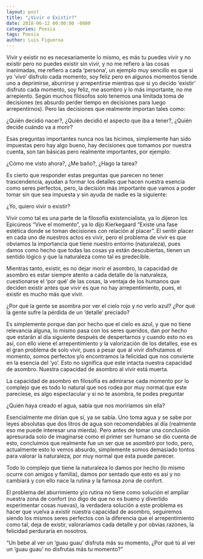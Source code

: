 ```yaml
---
layout: post
title: "¿Vivir o Existir?"
date: 2018-06-12 00:00:00 -0800
categories: Poesia
tags: Poesia
author: Luis Figueroa
---
```


Vivir y existir no es necesariamente lo mismo, es más tu puedes vivir y no existir
pero no puedes existir sin vivir, y no me refiero a las cosas inanimadas, me refiero
a cada ‘persona’, un ejemplo muy sencillo es que si yo ‘vivo’ disfruto cada
momento, soy feliz pero en algunos momentos tiende uno a deprimirse, aburrirse
y arrepentirse mientras que si yo decido ‘existir’ disfruto cada momento, soy feliz,
me asombro y lo más importante, no me arrepiento. Según muchos filósofos solo
tenemos una limitada toma de decisiones (es absurdo perder tiempo en decisiones
para luego arrepentirnos). Pero las decisiones que realmente importan tales como:

¿Quién decidió nacer?,
¿Quién decidió el aspecto que iba a tener?,
¿Quién decide cuándo va a morir?

Esas preguntas importantes nunca nos las hicimos, simplemente han sido
impuestas pero hay algo bueno, hay decisiones que tomamos por nuestra cuenta,
son tan básicas pero realmente importantes, por ejemplo:

¿Cómo me visto ahora?,
¿Me baño?,
¿Hago la tarea?

Es cierto que responder estas preguntas que parecen no tener trascendencia,
ayudan a formar los detalles que hacen nuestra esencia como seres perfectos,
pero, la decisión más importante que vamos a poder tomar sin que sea impuesta y
sin ayuda de nadie es la siguiente:

¿Yo, quiero vivir o existir?

Vivir como tal es una parte de la filosofía existencialista, ya lo dijeron los Epicúreos
“Vive el momento”, ya lo dijo Kierkegaard “Existe una fase estética donde se
toman decisiones con relación al placer”. El sentir placer en cada uno de nuestros
actos es vivir, pero el problema de vivir es que obviamos la importancia que tiene
nuestro entorno (naturaleza), pues damos como hecho que todas las cosas ya
están descubiertas, tienen un sentido lógico y que la naturaleza como tal es
predecible.

Mientras tanto, existir, es no dejar morir el asombro, la capacidad de asombro es
estar siempre atento a cada detalle de la naturaleza, cuestionarse el ‘por qué’ de
las cosas, la ventaja de los humanos que deciden existir antes que vivir es que no
hay arrepentimiento, pues, el existir es mucho más que vivir.

¿Por qué la gente se asombra por ver el cielo rojo y no verlo azul?
¿Por qué la gente sufre la pérdida de un ‘detalle’ preciado?

Es simplemente porque dan por hecho que el cielo es azul, y que no tiene
relevancia alguna, lo mismo pasa con los seres queridos, dan por hecho que
estarán al día siguiente después de despertarnos y cuando esto no es así, con ello
viene el arrepentimiento y la valorización de los detalles, ese es el gran problema
de solo vivir, pues a pesar que al vivir disfrutamos el momento, somos perfectos
y/o encontramos la felicidad que nos convierte en la esencia del ‘yo’. Esto no
significa que este intacta nuestra capacidad de asombro. Nuestra capacidad de
asombro al vivir está muerta.

La capacidad de asombro en filosofía es admirarse cada momento por lo complejo
que es todo lo natural que nos rodea por muy normal que este pareciese, es algo
espectacular y si no te asombra, te podes preguntar

¿Quién haya creado el agua, sabía que nos moriríamos sin ella?

Esencialmente me dirían que sí, ya se sabía. Uno toma agua y se sabe por leyes
absolutas que dos litros de agua son recomendables al día (realmente eso me
puede interesar una mierda). Pero antes de tomar una conclusión apresurada solo
de imaginarse como el primer ser humano se dio cuenta de esto, concluimos que
realmente fue un ser que se asombró por todo, pero, actualmente esto lo vemos
absurdo, simplemente somos demasiado tontos para valorar la naturaleza, por
muy normal que esta puede parecer.

Todo lo complejo que tiene la naturaleza lo damos por hecho (lo mismo ocurre con
amigos y familia), damos por sentado que esto es así y no cambiará y con ello
nace la rutina y la famosa zona de confort.

El problema del aburrimiento y/o rutina no tiene como solución el ampliar nuestra
zona de confort (no digo de que no es bueno y divertido experimentar cosas
nuevas), la verdadera solución a este problema es hacer que vuelva a existir
nuestra capacidad de asombro, seguiremos siendo los mismos seres perfectos con
la diferencia que el arrepentimiento como tal, deja de existir, valoraríamos cada
detalle y por obvias razones, la felicidad perduraría en nosotros.

“Un bebe al ver un ‘guau guau’ disfruta más su momento, ¿Por qué tú al ver un
‘guau guau’ no disfrutas más tu momento?”
